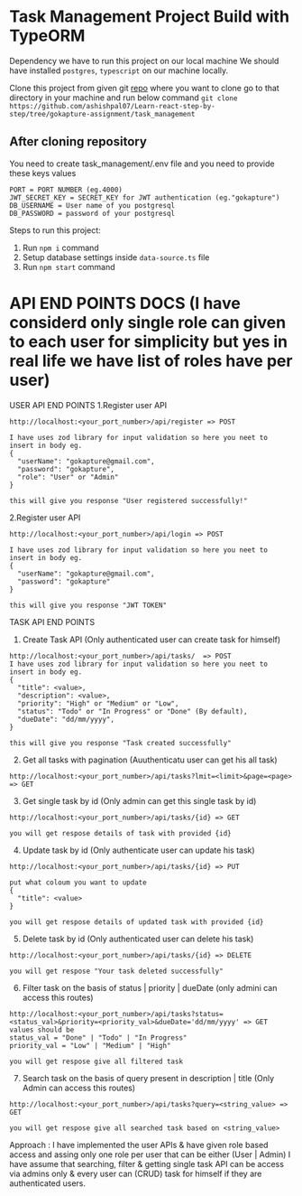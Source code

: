 # Task Management Project Build with TypeORM

Dependency we have to run this project on our local machine
We should have installed `postgres`, `typescript` on our machine locally.

Clone this project from given git [repo](https://github.com/ashishpal07/Learn-react-step-by-step/tree/gokapture-assignment/task_management) where you want to clone go to that directory in your machine and run below command
`git clone https://github.com/ashishpal07/Learn-react-step-by-step/tree/gokapture-assignment/task_management`

## After cloning repository

You need to create task_management/.env file and you need to provide these keys values
```
PORT = PORT NUMBER (eg.4000)
JWT_SECRET_KEY = SECRET_KEY for JWT authentication (eg."gokapture")
DB_USERNAME = User name of you postgresql
DB_PASSWORD = password of your postgresql
```

Steps to run this project:

1. Run `npm i` command
2. Setup database settings inside `data-source.ts` file
3. Run `npm start` command

# API END POINTS DOCS  (I have considerd only single role can given to each user for simplicity but yes in real life we have list of roles have per user)
USER API END POINTS
1.Register user API
```
http://localhost:<your_port_number>/api/register => POST

I have uses zod library for input validation so here you neet to insert in body eg.
{
  "userName": "gokapture@gmail.com",
  "password": "gokapture",
  "role": "User" or "Admin"
}

this will give you response "User registered successfully!"
```

2.Register user API
```
http://localhost:<your_port_number>/api/login => POST

I have uses zod library for input validation so here you neet to insert in body eg.
{
  "userName": "gokapture@gmail.com",
  "password": "gokapture"
}

this will give you response "JWT TOKEN"
```

TASK API END POINTS
1. Create Task API (Only authenticated user can create task for himself)
```
http://localhost:<your_port_number>/api/tasks/  => POST
I have uses zod library for input validation so here you neet to insert in body eg.
{
  "title": <value>,
  "description": <value>,
  "priority": "High" or "Medium" or "Low",
  "status": "Todo" or "In Progress" or "Done" (By default),
  "dueDate": "dd/mm/yyyy",
}

this will give you response "Task created successfully"
```

2. Get all tasks with pagination (Auuthenticatu user can get his all task)
```
http://localhost:<your_port_number>/api/tasks?lmit=<limit>&page=<page>  => GET
```

3. Get single task by id (Only admin can get this single task by id)
```
http://localhost:<your_port_number>/api/tasks/{id} => GET

you will get respose details of task with provided {id}
```

4. Update task by id (Only authenticate user can update his task)
```
http://localhost:<your_port_number>/api/tasks/{id} => PUT

put what coloum you want to update
{
  "title": <value>
}

you will get respose details of updated task with provided {id}
```

5. Delete task by id (Only authenticated user can delete his task)
```
http://localhost:<your_port_number>/api/tasks/{id} => DELETE

you will get respose "Your task deleted successfully"
```

6. Filter task on the basis of status | priority | dueDate (only admini can access this routes)
```
http://localhost:<your_port_number>/api/tasks?status=<status_val>&priority=<priority_val>&dueDate='dd/mm/yyyy' => GET
values should be
status_val = "Done" | "Todo" | "In Progress"
priority_val = "Low" | "Medium" | "High"

you will get respose give all filtered task
```

7. Search task on the basis of query present in description | title (Only Admin can access this routes)
```
http://localhost:<your_port_number>/api/tasks?query=<string_value> => GET

you will get respose give all searched task based on <string_value>
```
Approach : 
I have implemented the user APIs & have given role based access and assing only one role per user that can be either (User | Admin)
I have assume that searching, filter & getting single task API can be access via admins only & every user can (CRUD) task for himself if they are authenticated users.
